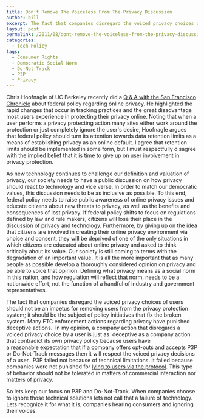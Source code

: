 ```yaml
---
title: Don't Remove The Voiceless From The Privacy Discussion
author: bill
excerpt: The fact that companies disregard the voiced privacy choices of users should not be an impetus for removing users from the privacy protection system; it should be the subject of policy initiatives that fix the broken system.
layout: post
permalink: /2011/08/dont-remove-the-voiceless-from-the-privacy-discussion/
categories:
  - Tech Policy
tags:
  - Consumer Rights
  - Democratic Social Norm
  - Do-Not-Track
  - P3P
  - Privacy
---
```

Chris Hoofnagle of UC Berkeley recently did a <a href="http://www.sfgate.com/cgi-bin/article.cgi?f=/c/a/2011/08/21/BU5H1KP1HO.DTL&type=tech" target="_blank">Q & A with the San Francisco Chronicle</a> about federal policy regarding online privacy. He highlighted the rapid changes that occur in tracking practices and the great disadvantage most users experience in protecting their privacy online. Noting that when a user performs a privacy protecting action many sites either work around the protection or just completely ignore the user's desire, Hoofnagle argues that federal policy should turn its attention towards data retention limits as a means of establishing privacy as an online default. I agree that retention limits should be implemented in some form, but I must respectfully disagree with the implied belief that it is time to give up on user involvement in privacy protection.

As new technology continues to challenge our definition and valuation of privacy, our society needs to have a public discussion on how privacy should react to technology and vice verse. In order to match our democratic values, this discussion needs to be as inclusive as possible. To this end, federal policy needs to raise public awareness of online privacy issues and educate citizens about new threats to privacy, as well as the benefits and consequences of lost privacy. If federal policy shifts to focus on regulations defined by law and rule makers, citizens will lose their place in the discussion of privacy and technology. Furthermore, by giving up on the idea that citizens are involved in creating their online privacy environment via choice and consent, they will be deprived of one of the only situations in which citizens are educated about online privacy and asked to think critically about its value. Our society is still coming to terms with the degradation of an important value. It is all the more important that as many people as possible develop a thoroughly considered opinion on privacy and be able to voice that opinion. Defining what privacy means as a social norm in this nation, and how regulation will reflect that norm, needs to be a nationwide effort, not the function of a handful of industry and government representatives.

The fact that companies disregard the voiced privacy choices of users should not be an impetus for removing users from the privacy protection system; it should be the subject of policy initiatives that fix the broken system. Many FTC enforcement actions regarding privacy have punished deceptive actions.  In my opinion, a company action that disregards a voiced privacy choice by a user is just as  deceptive as a company action that contradict its own privacy policy because users have a reasonable expectation that if a company offers opt-outs and accepts P3P or Do-Not-Track messages then it will respect the voiced privacy decisions of a user.  P3P failed not because of technical limitations. It failed because companies were not punished for <a href="http://www.ftc.gov/os/comments/privacyreportframework/00453-58003.pdf" target="_blank">lying to users via the protocol</a>. This type of behavior should not be tolerated in matters of commercial interaction nor matters of privacy.

So lets keep our focus on P3P and Do-Not-Track. When companies choose to ignore those technical solutions lets not call that a failure of technology. Lets recognize it for what it is, companies hearing consumers and ignoring their voices.